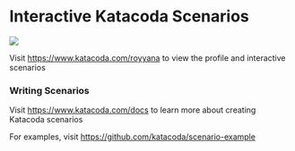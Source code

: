 # Interactive Katacoda Scenarios

[![](http://shields.katacoda.com/katacoda/royyana/count.svg)](https://www.katacoda.com/royyana "Get your profile on Katacoda.com")

Visit https://www.katacoda.com/royyana to view the profile and interactive scenarios

### Writing Scenarios
Visit https://www.katacoda.com/docs to learn more about creating Katacoda scenarios

For examples, visit https://github.com/katacoda/scenario-example
